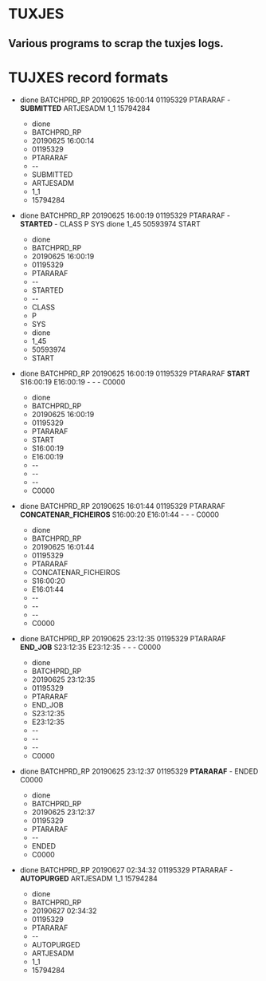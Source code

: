 # TUXJES
## Various programs to scrap the tuxjes logs.


# TUJXES record formats


* dione	BATCHPRD_RP	20190625 16:00:14	01195329	PTARARAF	-	**SUBMITTED**	ARTJESADM	1_1	15794284  
	+ dione  
	+ BATCHPRD_RP  
	+ 20190625 16:00:14  
	+ 01195329  
	+ PTARARAF  
	+ --  
	+ SUBMITTED  
	+ ARTJESADM  
	+ 1_1  
	+ 15794284  


* dione	BATCHPRD_RP	20190625 16:00:19	01195329	PTARARAF	-	**STARTED**	-	CLASS	P	SYS	dione	1_45	50593974	START  
	+ dione  
	+ BATCHPRD_RP  
	+ 20190625 16:00:19  
	+ 01195329  
	+ PTARARAF  
	+ --  
	+ STARTED  
	+ --  
	+ CLASS  
	+ P  
	+ SYS  
	+ dione  
	+ 1_45  
	+ 50593974  
	+ START  


* dione	BATCHPRD_RP	20190625 16:00:19	01195329	PTARARAF	**START**	S16:00:19	E16:00:19	-	-	-	C0000  
	+ dione  
	+ BATCHPRD_RP  
	+ 20190625 16:00:19  
	+ 01195329  
	+ PTARARAF  
	+ START  
	+ S16:00:19  
	+ E16:00:19  
	+ --  
	+ --  
	+ --  
	+ C0000  


* dione	BATCHPRD_RP	20190625 16:01:44	01195329	PTARARAF	**CONCATENAR_FICHEIROS**	S16:00:20	E16:01:44	-	-	-	C0000  
	+ dione  
	+ BATCHPRD_RP  
	+ 20190625 16:01:44  
	+ 01195329  
	+ PTARARAF  
	+ CONCATENAR_FICHEIROS  
	+ S16:00:20  
	+ E16:01:44  
	+ --  
	+ --  
	+ --  
	+ C0000  


* dione	BATCHPRD_RP	20190625 23:12:35	01195329	PTARARAF	**END_JOB**	S23:12:35	E23:12:35	-	-	-	C0000  
	+ dione  
	+ BATCHPRD_RP  
	+ 20190625 23:12:35  
	+ 01195329  
	+ PTARARAF  
	+ END_JOB  
	+ S23:12:35  
	+ E23:12:35  
	+ --  
	+ --  
	+ --  
	+ C0000   


* dione	BATCHPRD_RP	20190625 23:12:37	01195329	**PTARARAF**	-	ENDED	C0000  
	+ dione  
	+ BATCHPRD_RP  
	+ 20190625 23:12:37  
	+ 01195329  
	+ PTARARAF  
	+ --  
	+ ENDED  
	+ C0000  


* dione	BATCHPRD_RP	20190627 02:34:32	01195329	PTARARAF	-	**AUTOPURGED**	ARTJESADM	1_1	15794284  
	+ dione  
	+ BATCHPRD_RP  
	+ 20190627 02:34:32  
	+ 01195329  
	+ PTARARAF  
	+ --  
	+ AUTOPURGED  
	+ ARTJESADM  
	+ 1_1  
	+ 15794284  
